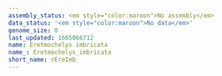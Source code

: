 ```yaml
---
assembly_status: <em style="color:maroon">No assembly</em>
data_status: '<em style="color:maroon">No data</em>'
genome_size: 0
last_updated: 1665066712
name: Eretmochelys imbricata
name_: Eretmochelys_imbricata
short_name: rEreImb
---
```

